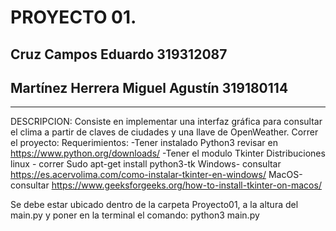 # PROYECTO 01.
## Cruz Campos Eduardo                          319312087
## Martínez Herrera Miguel Agustín              319180114

- - - -

DESCRIPCION:
Consiste en implementar una interfaz gráfica para consultar el clima a partir de claves de ciudades y una llave de OpenWeather.
Correr el proyecto: 
Requerimientos:
-Tener instalado Python3 revisar en https://www.python.org/downloads/
-Tener el modulo Tkinter 
Distribuciones linux - correr Sudo apt-get install python3-tk
Windows- consultar https://es.acervolima.com/como-instalar-tkinter-en-windows/
MacOS-consultar https://www.geeksforgeeks.org/how-to-install-tkinter-on-macos/


Se debe estar ubicado dentro de la carpeta Proyecto01, a la altura del main.py  y poner en la terminal el comando: python3 main.py

